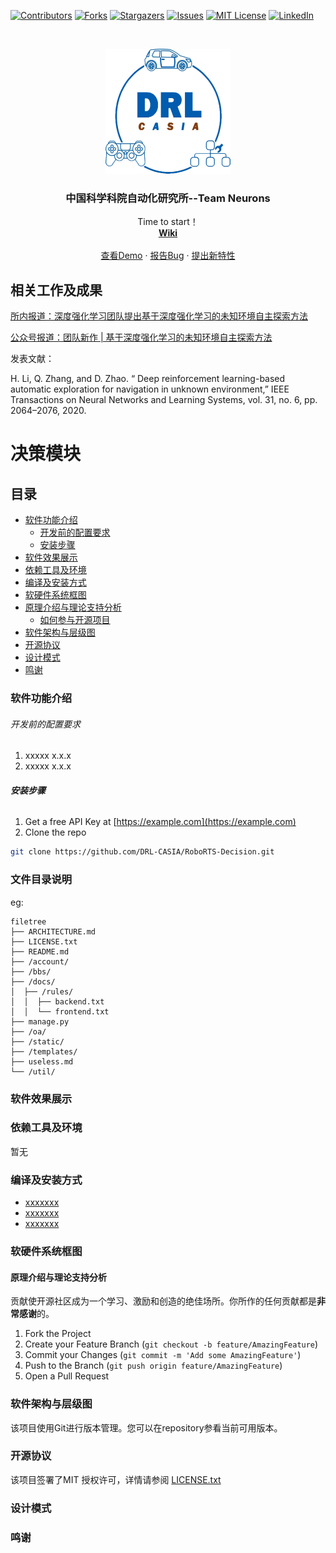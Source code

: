 ﻿<!-- PROJECT SHIELDS -->

[![Contributors][contributors-shield]][contributors-url]
[![Forks][forks-shield]][forks-url]
[![Stargazers][stars-shield]][stars-url]
[![Issues][issues-shield]][issues-url]
[![MIT License][license-shield]][license-url]
[![LinkedIn][linkedin-shield]][linkedin-url]

<!-- PROJECT LOGO -->
<br />

<p align="center">
  <a href="https://github.com/DRL-CASIA/RoboRTS-Decision/">
    <img src="images/logo.png" alt="Logo" width="200" height="200">
  </a>

  <h3 align="center">中国科学科院自动化研究所--Team Neurons</h3>
  <p align="center">
    Time to start！
    <br />
    <a href="https://github.com/DRL-CASIA/RoboRTS-Decision"><strong>Wiki</strong></a>
    <br />
    <br />
    <a href="https://github.com/DRL-CASIA/RoboRTS-Decision">查看Demo</a>
    ·
    <a href="https://github.com/DRL-CASIA/RoboRTS-Decision/issues">报告Bug</a>
    ·
    <a href="https://github.com/DRL-CASIA/RoboRTS-Decision/issues">提出新特性</a>
  </p>

</p>

## 相关工作及成果

[所内报道：深度强化学习团队提出基于深度强化学习的未知环境自主探索方法](http://www.ia.ac.cn/xwzx/kydt/202007/t20200728_5646953.html)

[公众号报道：团队新作 | 基于深度强化学习的未知环境自主探索方法](https://mp.weixin.qq.com/s/E68P5j2chxgenZOiCd0v6g)

发表文献：

 H. Li, Q. Zhang, and D. Zhao. “ Deep reinforcement learning-based automatic exploration for navigation in unknown environment,” IEEE Transactions on Neural Networks and Learning Systems, vol. 31, no. 6, pp. 2064–2076, 2020.  





# 决策模块 
## 目录

- [软件功能介绍](#软件功能介绍)
  - [开发前的配置要求](#开发前的配置要求)
  - [安装步骤](#安装步骤)
- [软件效果展示](#软件效果展示)
- [依赖工具及环境](#依赖工具及环境)
- [编译及安装方式](#编译及安装方式)
- [软硬件系统框图](#软硬件系统框图)
- [原理介绍与理论支持分析](#原理介绍与理论支持分析)
  - [如何参与开源项目](#如何参与开源项目)
- [软件架构与层级图](#软件架构与层级图)
- [开源协议](#开源协议)
- [设计模式](#设计模式)
- [鸣谢](#鸣谢)

### 软件功能介绍




###### 开发前的配置要求

1. xxxxx x.x.x
2. xxxxx x.x.x

###### **安装步骤**

1. Get a free API Key at [https://example.com](https://example.com)
2. Clone the repo

```sh
git clone https://github.com/DRL-CASIA/RoboRTS-Decision.git
```

### 文件目录说明
eg:

```
filetree 
├── ARCHITECTURE.md
├── LICENSE.txt
├── README.md
├── /account/
├── /bbs/
├── /docs/
│  ├── /rules/
│  │  ├── backend.txt
│  │  └── frontend.txt
├── manage.py
├── /oa/
├── /static/
├── /templates/
├── useless.md
└── /util/

```





### 软件效果展示 



### 依赖工具及环境

暂无

### 编译及安装方式

- [xxxxxxx](https://getbootstrap.com)
- [xxxxxxx](https://jquery.com)
- [xxxxxxx](https://laravel.com)

### 软硬件系统框图



#### 原理介绍与理论支持分析

贡献使开源社区成为一个学习、激励和创造的绝佳场所。你所作的任何贡献都是**非常感谢**的。


1. Fork the Project
2. Create your Feature Branch (`git checkout -b feature/AmazingFeature`)
3. Commit your Changes (`git commit -m 'Add some AmazingFeature'`)
4. Push to the Branch (`git push origin feature/AmazingFeature`)
5. Open a Pull Request



### 软件架构与层级图

该项目使用Git进行版本管理。您可以在repository参看当前可用版本。

### 开源协议

该项目签署了MIT 授权许可，详情请参阅 [LICENSE.txt](https://github.com/DRL-CASIA/RoboRTS-Decision/blob/master/LICENSE.txt)

### 设计模式

### 鸣谢


<!-- - [GitHub Emoji Cheat Sheet](https://www.webpagefx.com/tools/emoji-cheat-sheet)
- [Img Shields](https://shields.io)
- [Choose an Open Source License](https://choosealicense.com)
- [GitHub Pages](https://pages.github.com)
- [Animate.css](https://daneden.github.io/animate.css)
- [xxxxxxxxxxxxxx](https://connoratherton.com/loaders) -->

<!-- links -->
[your-project-path]:DRL-CASIA/RoboRTS-Decision
[contributors-shield]: https://img.shields.io/github/contributors/DRL-CASIA/RoboRTS-Decision.svg?style=flat-square
[contributors-url]: https://github.com/DRL-CASIA/RoboRTS-Decision/graphs/contributors
[forks-shield]: https://img.shields.io/github/forks/DRL-CASIA/RoboRTS-Decision.svg?style=flat-square
[forks-url]: https://github.com/DRL-CASIA/RoboRTS-Decision/network/members
[stars-shield]: https://img.shields.io/github/stars/DRL-CASIA/RoboRTS-Decision.svg?style=flat-square
[stars-url]: https://github.com/DRL-CASIA/RoboRTS-Decision/stargazers
[issues-shield]: https://img.shields.io/github/issues/DRL-CASIA/RoboRTS-Decision.svg?style=flat-square
[issues-url]: https://img.shields.io/github/issues/DRL-CASIA/RoboRTS-Decision.svg
[license-shield]: https://img.shields.io/github/license/DRL-CASIA/RoboRTS-Decision.svg?style=flat-square
[license-url]: https://github.com/DRL-CASIA/RoboRTS-Decision/blob/master/LICENSE
[linkedin-shield]: https://img.shields.io/badge/-LinkedIn-black.svg?style=flat-square&logo=linkedin&colorB=555
[linkedin-url]: https://linkedin.com/in/zhentaotang




